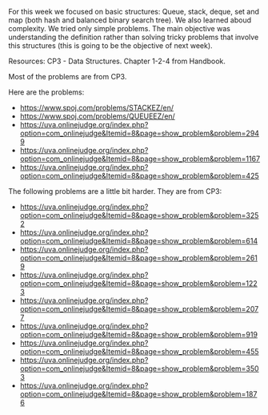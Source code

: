 For this week we focused on basic structures: Queue, stack, deque, set and map (both hash and balanced binary search tree). We also learned aboud complexity.
We tried only simple problems.
The main objective was understanding the definition rather than solving tricky problems that involve this structures (this is going to be
the objective of next week).

Resources:
CP3 - Data Structures.
Chapter 1-2-4 from Handbook.

Most of the problems are from CP3.

Here are the problems:
- https://www.spoj.com/problems/STACKEZ/en/
- https://www.spoj.com/problems/QUEUEEZ/en/
- https://uva.onlinejudge.org/index.php?option=com_onlinejudge&Itemid=8&page=show_problem&problem=2949
- https://uva.onlinejudge.org/index.php?option=com_onlinejudge&Itemid=8&page=show_problem&problem=1167
- https://uva.onlinejudge.org/index.php?option=com_onlinejudge&Itemid=8&page=show_problem&problem=425

The following problems are a little bit harder. They are from CP3:
- https://uva.onlinejudge.org/index.php?option=com_onlinejudge&Itemid=8&page=show_problem&problem=3252
- https://uva.onlinejudge.org/index.php?option=com_onlinejudge&Itemid=8&page=show_problem&problem=614
- https://uva.onlinejudge.org/index.php?option=com_onlinejudge&Itemid=8&page=show_problem&problem=2619
- https://uva.onlinejudge.org/index.php?option=com_onlinejudge&Itemid=8&page=show_problem&problem=1223
- https://uva.onlinejudge.org/index.php?option=com_onlinejudge&Itemid=8&page=show_problem&problem=2077
- https://uva.onlinejudge.org/index.php?option=com_onlinejudge&Itemid=8&page=show_problem&problem=919
- https://uva.onlinejudge.org/index.php?option=com_onlinejudge&Itemid=8&page=show_problem&problem=455
- https://uva.onlinejudge.org/index.php?option=com_onlinejudge&Itemid=8&page=show_problem&problem=3503
- https://uva.onlinejudge.org/index.php?option=com_onlinejudge&Itemid=8&page=show_problem&problem=1876
